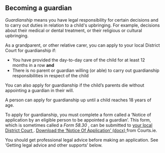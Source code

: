 ##  Becoming a guardian

_Guardianship_ means you have legal responsibility for certain decisions and
to carry out duties in relation to a child's upbringing. For example,
decisions about their medical or dental treatment, or their religious or
cultural upbringing.

As a grandparent, or other relative carer, you can apply to your local
District Court for guardianship if:

  * You have provided the day-to-day care of the child for at least 12 months in a row **and**
  * There is no parent or guardian willing (or able) to carry out guardianship responsibilities in respect of the child 

You can also apply for guardianship if the child’s parents die without
appointing a guardian in their will.

A person can apply for guardianship up until a child reaches 18 years of age.

To apply for guardianship, you must complete a form called a ‘Notice of
application by an eligible person to be appointed a guardian’. This form,
which is sometimes called a _Form 58.30_ , can be submitted to [ your local
District Court ](https://www.courts.ie/content/find-us) . [ Download the
‘Notice Of Application’ (docx)
](https://www.courts.ie/acc/alfresco/d88dddf8-06c9-48a4-9f31-15927d7ee954/Notice%20of%20application%20by%20an%20eligible%20person%20to%20be%20appointed%20a%20guardian%20-%20Guardianship%20of%20Infants%20Act%201964%2C%20section%206C%20%28inserted%20by%20section%2049%20of%20the%20Children%20and%20Family%20Relationships%20Act%202015%29%20No.%2058.30.docx/doc/1)
from Courts.ie.

You should get professional legal advice before making an application. See
‘Getting legal advice and other supports’ below.
